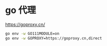 # go 代理

<https://goproxy.cn/>

```sh
go env -w GO111MODULE=on
go env -w GOPROXY=https://goproxy.cn,direct
```
